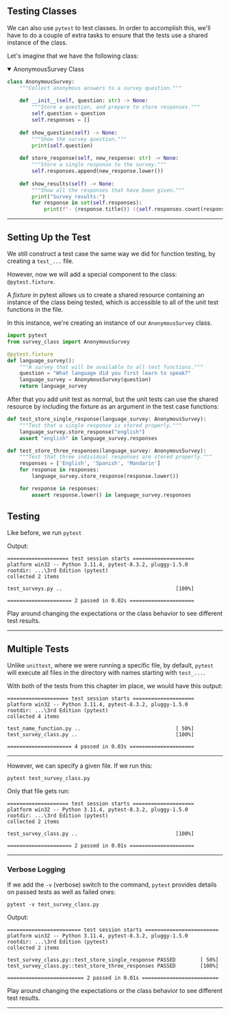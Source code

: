 ## Testing Classes

We can also use `pytest` to test classes. In order to accomplish this, we'll 
have to do a couple of extra tasks to ensure that the tests use a shared 
instance of the class.

Let's imagine that we have the following class:

<details open>
<summary>AnonymousSurvey Class</summary>

```python
class AnonymousSurvey:
    """Collect anonymous answers to a survey question."""
    
    def __init__(self, question: str) -> None:
        """Store a question, and prepare to store responses."""
        self.question = question
        self.responses = []
        
    def show_question(self) -> None:
        """Show the survey question."""
        print(self.question)
        
    def store_response(self, new_response: str) -> None:
        """Store a single response to the survey."""
        self.responses.append(new_response.lower())
        
    def show_results(self) -> None:
        """Show all the responses that have been given."""
        print("Survey results:")
        for response in set(self.responses):
            print(f"- {response.title()} ({self.responses.count(response)})")
```

</details>

---

## Setting Up the Test

We still construct a test case the same way we did for function testing, by
creating a `test_...` file.

However, now we will add a special component to the class: `@pytest.fixture`.

A *fixture* in pytest allows us to create a shared resource containing an 
instance of the class being tested, which is accessible to all of the unit 
test functions in the file.

In this instance, we're creating an instance of our `AnonymousSurvey` class.

```python
import pytest
from survey_class import AnonymousSurvey

@pytest.fixture
def language_survey():
    """A survey that will be available to all test functions."""
    question = "What language did you first learn to speak?"
    language_survey = AnonymousSurvey(question)
    return language_survey
```

After that you add unit test as normal, but the unit tests can use the shared
resource by including the fixture as an argument in the test case functions:

```python
def test_store_single_response(language_survey: AnonymousSurvey):
    """Test that a single response is stored properly."""
    language_survey.store_response("english")
    assert "english" in language_survey.responses

def test_store_three_responses(language_survey: AnonymousSurvey):
    """Test that three individual responses are stored properly."""
    responses = ['English', 'Spanish', 'Mandarin']
    for response in responses:
        language_survey.store_response(response.lower())

    for response in responses:
        assert response.lower() in language_survey.responses
```

## Testing

Like before, we run `pytest`

Output:

```
==================== test session starts ====================
platform win32 -- Python 3.11.4, pytest-8.3.2, pluggy-1.5.0
rootdir: ...\3rd Edition (pytest)
collected 2 items

test_surveys.py ..                                     [100%]

===================== 2 passed in 0.02s =====================
```

Play around changing the expectations or the class behavior to see different
test results.

---

## Multiple Tests

Unlike `unittest`, where we were running a specific file, by default, `pytest`
will execute all files in the directory with names starting with `test_...`.

With both of the tests from this chapter im place, we would have this output:

```
==================== test session starts ====================
platform win32 -- Python 3.11.4, pytest-8.3.2, pluggy-1.5.0
rootdir: ...\3rd Edition (pytest)
collected 4 items

test_name_function.py ..                               [ 50%]
test_survey_class.py ..                                [100%]

===================== 4 passed in 0.03s =====================
```

---

However, we can specify a given file. If we run this:

```pwsh
pytest test_survey_class.py
```

Only that file gets run:

```
==================== test session starts ====================
platform win32 -- Python 3.11.4, pytest-8.3.2, pluggy-1.5.0
rootdir: ...\3rd Edition (pytest)
collected 2 items

test_survey_class.py ..                                [100%]

===================== 2 passed in 0.01s =====================
```

---

### Verbose Logging

If we add the `-v` (verbose) switch to the command, `pytest` provides details
on passed tests as well as failed ones:

```pwsh
pytest -v test_survey_class.py
```

Output:

```
======================== test session starts ========================
platform win32 -- Python 3.11.4, pytest-8.3.2, pluggy-1.5.0
rootdir: ...\3rd Edition (pytest)
collected 2 items

test_survey_class.py::test_store_single_response PASSED        [ 50%]
test_survey_class.py::test_store_three_responses PASSED        [100%]

========================= 2 passed in 0.01s =========================
```

Play around changing the expectations or the class behavior to see different
test results.

---

